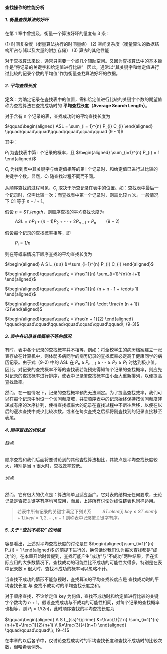 
#### 查找操作的性能分析

##### 1. 衡量查找算法的好坏

在第 1 章中曾提及，衡量一个算法好坏的量度有 3 条：

$(1)$ 时间复杂度（衡量算法执行的时间量级）
$(2)$ 空间复杂度（衡量算法的数据结构所占存储以及大量的附加存储）
$(3)$ 算法的其他性能

对于查找算法来说，通常只需要一个或几个辅助空间。又因为査找算法中的基本操作是“将记录的关键字和给定值进行比较”，因此，通常以“其关键字和给定值进行过比较的记录个数的平均值”作为衡量查找算法好坏的依据。

##### 2. 平均查找长度

**定义**：为确定记录在査找表中的位置，需和给定值进行比较的关键字个数的期望值称为査找算法在查找成功时的 **平均查找长度（Average Search Length）**。

对于含有 n 个记录的表，查找成功时的平均查找长度为

$\qquad\begin{aligned} ASL = \sum_{i = 1}^{n} P_{i} C_{i} \end{aligned} \qquad\qquad\qquad\qquad\qquad\qquad\qquad (9 - 1)$

其中：

$P_i$ 为査找表中第 i 个记录的概率，且 $\begin{aligned} \sum_{i=1}^{n} P_{i} = 1 \end{aligned}$

$C_i$ 为找到表中其关键字与给定值相等的第 i 个记录时，和给定值已进行过比较的关键字个数。显然，$C_i$ 随查找过程不同而不同。

从顺序查找的过程可见，$C_i$ 取决于所查记录在表中的位置。如：查找表中最后一个记录时，仅需比较一次；而査找表中第一个记录时，则需比较 n 次。一般情况下 C1 等于 $n - i + 1$。

假设 $n = ST.length$，则顺序查找的平均查找长度为

$\qquad ASL = nP_{1} + (n - 1)P_{2} + \cdots + 2P_{n-1} + P_{n} \qquad (9 - 2)$

假设每个记录的查找概率相等，即

$\qquad P_{i} = 1 / n$

则在等概率情况下顺序査找的平均查找长度为

$\begin{aligned} A S L_{s s} &=\sum_{i=1}^{n} P_{i} C_{i} \end{aligned}$

$\begin{aligned}\qquad\quad\; = \frac{1}{n} \sum_{i=1}^{n}(n-i+1) \end{aligned}$

$\begin{aligned}\qquad\quad\; = \frac{1}{n} (n + n - 1 + \cdots 1) \end{aligned}$

$\begin{aligned}\qquad\quad\; = \frac{1}{n} \cdot \frac{n (n + 1)}{2}\end{aligned}$

$\begin{aligned}\qquad\quad\; = \frac{n + 1}{2} \end{aligned} \qquad\qquad\qquad\qquad\qquad\qquad\qquad\qquad\; (9-3)$

##### 3. 表中各记录查找概率不等的情况

有时，表中各个记录的查找概率并不相等。例如：将全校学生的病历档案建立一张表存放在计算机中，则体弱多病同学的病历记录的査找概率必定高于健康同学的病历记录。由于式（9-2) 中的 ASL 在 $P_{n} \geqslant P_{n-1} \geqslant \cdots \geqslant P_{2} \geqslant P_{1}$ 时达到极小值。因此，对记录的查找概率不等的查找表若能预先得知每个记录的查找概率，则应先对记录的查找概率进行排序，使表中记录按查找概率由小至大重新排列，以便提高査找效率。

然而，在一般情况下，记录的査找概率预先无法测定。为了提高查找效率，我们可以在每个记录中附设一个访问频度域，并使顺序表中的记录始终保持按访问频度非递减有序的次序排列，使得查找概率大的记录在査找过程中不断往后移，以便在以后的逐次查找中减少比较次数。或者在每次査找之后都将刚査找到的记录直接移至表尾。

##### 4. 顺序查找的优缺点

###### 缺点

顺序查找和我们后面将要讨论到的其他査找算法相比，其缺点是平均査找长度较大，特别是当 n 很大时，查找效率较低。

###### 优点

然而，它有很大的优点是：算法简单且适应面广。它对表的结构无任何要求，无论记录是否按关键字有序均可应用，而且，上述所有讨论对线性链表也同样适用。

> 若表中所有记录的关键字满足下列关系 
> $\qquad ST. elem[i]. key \leqslant ST. elem[i + 1]. key i=1,2, \cdots, n-1$ 
> 则称表中记录按关键字有序。

##### 5. 关于 “查找不成功” 的问题

容易看出，上述对平均查找长度的讨论是在 $\begin{aligned}\sum_{i=1}^{n} P_{i} = 1 \end{aligned}$ 的前提下进行的，换句话说我们认为每次査找都是“成功”的。在本章开始时曾提到，査找可能产生“成功”与“不成功”两种结果，但在实际应用的大多数情况下，查找成功的可能性比不成功的可能性大得多，特别是在表中记录数 n 很大时，査找不成功的概率可以忽略不计。

当查找不成功的情形不能忽视时，査找算法的平均查找长度应是 查找成功时的平均查找长度 与 查找不成功时的平均査找长度之和。

对于顺序查找，不论给定值 key 为何值，查找不成功时和给定值进行比较的关键字个数均为 $n + 1$。假设査找成功与不成功的可能性相同，对每个记录的查找概率也相等，则 $P_i = 1 / (2n)$，此时顺序查找的平均査找长度为

$\qquad\begin{aligned} A S L_{ss}^{\prime} &=\frac{1}{2 n} \sum_{i=1}^{n}(n-i+1)+\frac{1}{2}(n+1) \\ &=\frac{3}{4}(n+1) \end{aligned} \qquad\qquad\qquad\;\; (9-4)$

在本章的以后各节中，仅讨论查找成功时的平均查找长度和查找不成功时的比较次数，但哈希表例外。